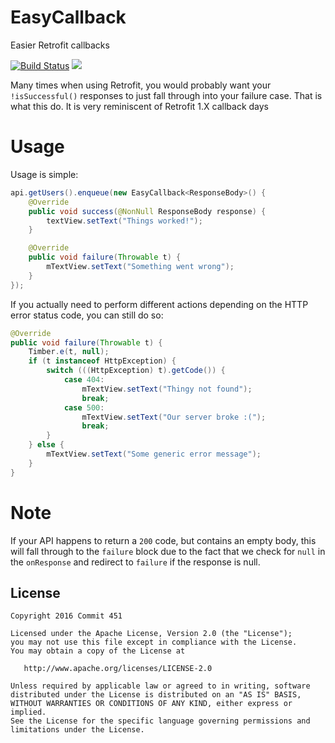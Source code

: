 # EasyCallback
Easier Retrofit callbacks

[![Build Status](https://travis-ci.org/Commit451/EasyCallback.svg?branch=master)](https://travis-ci.org/Commit451/EasyCallback)
[![](https://jitpack.io/v/Commit451/EasyCallback.svg)](https://jitpack.io/#Commit451/EasyCallback)

Many times when using Retrofit, you would probably want your `!isSuccessful()` responses to just fall through into your failure case. That is what this do. It is very reminiscent of Retrofit 1.X callback days

# Usage
Usage is simple:
```java
api.getUsers().enqueue(new EasyCallback<ResponseBody>() {
    @Override
    public void success(@NonNull ResponseBody response) {
        textView.setText("Things worked!");
    }

    @Override
    public void failure(Throwable t) {
        mTextView.setText("Something went wrong");
    }
});
```   

If you actually need to perform different actions depending on the HTTP error status code, you can still do so:
```java
@Override
public void failure(Throwable t) {
    Timber.e(t, null);
    if (t instanceof HttpException) {
        switch (((HttpException) t).getCode()) {
            case 404:
                mTextView.setText("Thingy not found");
                break;
            case 500:
                mTextView.setText("Our server broke :(");
                break;
        }
    } else {
        mTextView.setText("Some generic error message");
    }
}
```

# Note
If your API happens to return a `200` code, but contains an empty body, this will fall through to the `failure` block due to the fact that we check for `null` in the `onResponse` and redirect to `failure` if the response is null. 

License
--------

    Copyright 2016 Commit 451

    Licensed under the Apache License, Version 2.0 (the "License");
    you may not use this file except in compliance with the License.
    You may obtain a copy of the License at

       http://www.apache.org/licenses/LICENSE-2.0

    Unless required by applicable law or agreed to in writing, software
    distributed under the License is distributed on an "AS IS" BASIS,
    WITHOUT WARRANTIES OR CONDITIONS OF ANY KIND, either express or implied.
    See the License for the specific language governing permissions and
    limitations under the License.
